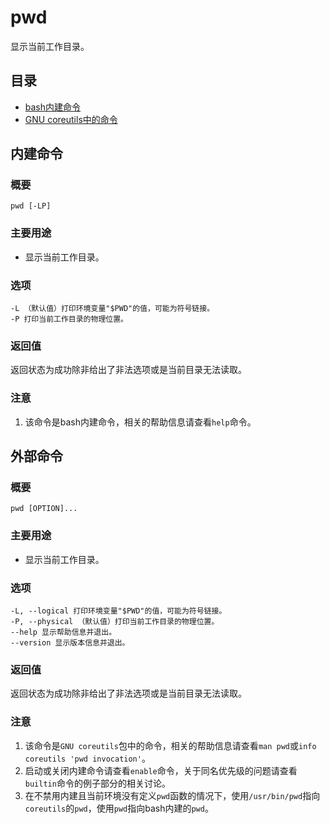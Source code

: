 # pwd

显示当前工作目录。

## 目录

* [bash内建命令](linux%20����/pwd.md#内建命令)
* [GNU coreutils中的命令](linux%20����/pwd.md#外部命令)

## 内建命令

### 概要

```text
pwd [-LP]
```

### 主要用途

* 显示当前工作目录。

### 选项

```text
-L （默认值）打印环境变量"$PWD"的值，可能为符号链接。
-P 打印当前工作目录的物理位置。
```

### 返回值

返回状态为成功除非给出了非法选项或是当前目录无法读取。

### 注意

1. 该命令是bash内建命令，相关的帮助信息请查看`help`命令。

## 外部命令

### 概要

```text
pwd [OPTION]...
```

### 主要用途

* 显示当前工作目录。

### 选项

```text
-L, --logical 打印环境变量"$PWD"的值，可能为符号链接。
-P, --physical （默认值）打印当前工作目录的物理位置。
--help 显示帮助信息并退出。
--version 显示版本信息并退出。
```

### 返回值

返回状态为成功除非给出了非法选项或是当前目录无法读取。

### 注意

1. 该命令是`GNU coreutils`包中的命令，相关的帮助信息请查看`man pwd`或`info coreutils 'pwd invocation'`。
2. 启动或关闭内建命令请查看`enable`命令，关于同名优先级的问题请查看`builtin`命令的例子部分的相关讨论。
3. 在不禁用内建且当前环境没有定义`pwd`函数的情况下，使用`/usr/bin/pwd`指向`coreutils`的`pwd`，使用`pwd`指向bash内建的`pwd`。

